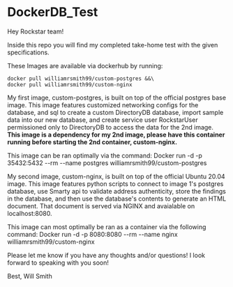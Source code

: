 # DockerDB_Test

Hey Rockstar team! 

Inside this repo you will find my completed take-home test with the given specifications.

These Images are available via dockerhub by running: 

    docker pull williamrsmith99/custom-postgres &&\
    docker pull williamrsmith99/custom-nginx

My first image, custom-postgres, is built on top of the official postgres base image. This image features customized networking configs for the database, and sql to create a custom DirectoryDB database, import sample data into our new database, and create service user RockstarUser permissioned only to DirectoryDB to access the data for the 2nd image. **This image is a dependency for my 2nd image, please have this container running before starting the 2nd container, custom-nginx.** 

This image can be ran optimally via the command:
    Docker run -d -p 35432:5432 --rm --name postgres williamrsmith99/custom-postgres

My second image, custom-nginx, is built on top of the official Ubuntu 20.04 image. This image features python scripts to connect to image 1's postgres database, use Smarty api to validate address authenticity, store the findings in the database, and then use the database's contents to generate an HTML document. That document is served via NGINX and avaialable on localhost:8080. 

This image can most optimally be ran as a container via the following command:
    Docker run -d -p 8080:8080 --rm --name nginx williamrsmith99/custom-nginx


Please let me know if you have any thoughts and/or questions! I look forward to speaking with you soon!

Best,
Will Smith
